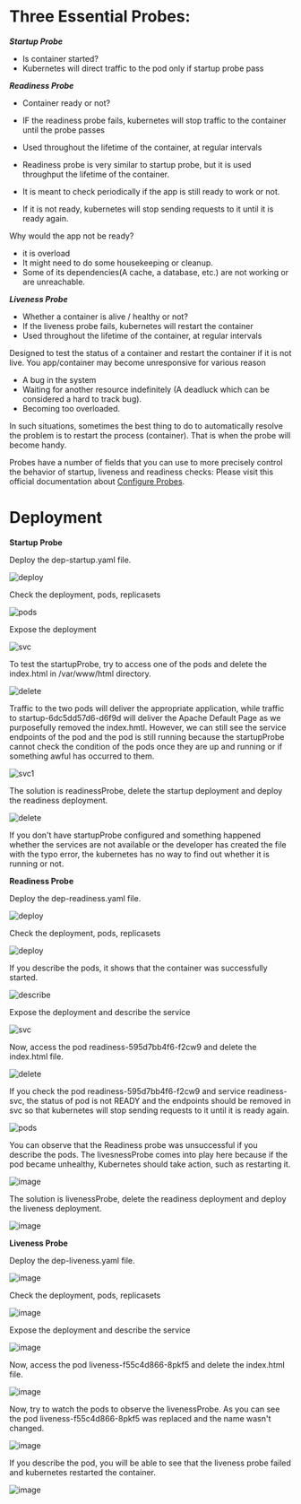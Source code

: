 # **Three Essential Probes:**

***Startup Probe***

- Is container started?
- Kubernetes will direct traffic to the pod only if startup probe pass

***Readiness Probe***

- Container ready or not?
- IF the readiness probe fails, kubernetes will stop traffic to the container until the probe passes
- Used throughout the lifetime of the container, at regular intervals

- Readiness probe is very similar to startup probe, but it is used throughput the lifetime of the container.
- It is meant to check periodically if the app is still ready to work or not.
- If it is not ready, kubernetes will stop sending requests to it until it is ready again.

Why would the app not be ready?

- it is overload
- It might need to do some housekeeping or cleanup.
- Some of its dependencies(A cache, a database, etc.) are not working or are unreachable.

***Liveness Probe***

- Whether a container is alive / healthy or not?
- If the liveness probe fails, kubernetes will restart the container
- Used throughout the lifetime of the container, at regular intervals

Designed to test the status of a container and restart the container if it is not live. You app/container may become unresponsive for various reason

- A bug in the system
- Waiting for another resource indefinitely (A deadluck which can be considered a hard to track bug).
- Becoming too overloaded.

In such situations, sometimes the best thing to do to automatically resolve the problem is to restart the process (container). That is when the probe will become handy.



Probes have a number of fields that you can use to more precisely control the behavior of startup, liveness and readiness checks: 
Please visit this official documentation about [Configure Probes](https://kubernetes.io/docs/tasks/configure-pod-container/configure-liveness-readiness-startup-probes/#configure-probes).


# **Deployment**

**Startup Probe**

Deploy the dep-startup.yaml file.

![deploy](https://github.com/lherbeng/autoheal-blueprint/assets/72662912/cd344b44-ba95-4459-ba7a-dc4cedc5dc5e)

Check the deployment, pods, replicasets

![pods](https://github.com/lherbeng/autoheal-blueprint/assets/72662912/bc5add41-80b3-479e-a287-73cedba620ab)

Expose the deployment

![svc](https://github.com/lherbeng/autoheal-blueprint/assets/72662912/fa42566b-879e-4341-b2e7-92e30f3f9031)

To test the startupProbe, try to access one of the pods and delete the index.html in /var/www/html directory.

![delete](https://github.com/lherbeng/autoheal-blueprint/assets/72662912/d48a779a-24de-43a7-bc10-a05674f09824)

Traffic to the two pods will deliver the appropriate application, while traffic to startup-6dc5dd57d6-d6f9d will deliver the Apache Default Page as we purposefully removed the index.hmtl. However, we can still see the service endpoints of the pod and the pod is still running because the startupProbe cannot check the condition of the pods once they are up and running or if something awful has occurred to them. 

![svc1](https://github.com/lherbeng/autoheal-blueprint/assets/72662912/d160d1f9-a765-45e6-ae09-79b523e00a24)

The solution is readinessProbe, delete the startup deployment and deploy the readiness deployment.

![delete](https://github.com/lherbeng/autoheal-blueprint/assets/72662912/949ac623-725d-4b13-b71b-186f43371659)

If you don't have startupProbe configured and something happened whether the services are not available or the developer has created the file with the typo error, the kubernetes has no way to find out whether it is running or not.

**Readiness Probe**

Deploy the dep-readiness.yaml file.

![deploy](https://github.com/lherbeng/autoheal-blueprint/assets/72662912/15810085-6108-4645-a21f-5605becf2033)

Check the deployment, pods, replicasets

![deploy](https://github.com/lherbeng/autoheal-blueprint/assets/72662912/4871e4f0-f3a4-4015-b5b6-859541ea0463)

If you describe the pods, it shows that the container was successfully started.

![describe](https://github.com/lherbeng/autoheal-blueprint/assets/72662912/3064af00-3774-4cb2-bb66-d42926576079)

Expose the deployment and describe the service

![svc](https://github.com/lherbeng/autoheal-blueprint/assets/72662912/7f23aefc-95d0-4b41-b203-a04e53d18d93)

Now, access the pod readiness-595d7bb4f6-f2cw9 and delete the index.html file.

![delete](https://github.com/lherbeng/autoheal-blueprint/assets/72662912/e91bc3e5-8a60-40b5-ad3f-6b9be51b4d66)

If you check the pod readiness-595d7bb4f6-f2cw9 and service readiness-svc, the status of pod is not READY and the endpoints should be removed in svc so that kubernetes will stop sending requests to it until it is ready again.

![pods](https://github.com/lherbeng/autoheal-blueprint/assets/72662912/3068602c-8ed2-4197-8d41-37948cf902fd)

You can observe that the Readiness probe was unsuccessful if you describe the pods. The livesnessProbe comes into play here because if the pod became unhealthy, Kubernetes should take action, such as restarting it.

![image](https://github.com/lherbeng/autoheal-blueprint/assets/72662912/ef38e9c5-c587-4c22-8cf7-ce7587ecf5f4)

The solution is livenessProbe, delete the readiness deployment and deploy the liveness deployment.

![image](https://github.com/lherbeng/autoheal-blueprint/assets/72662912/848af87b-ff22-4ca0-90be-ac690046c31c)

**Liveness Probe**

Deploy the dep-liveness.yaml file.

![image](https://github.com/lherbeng/autoheal-blueprint/assets/72662912/b90d29be-c01f-4c63-beab-7d390f46502b)

Check the deployment, pods, replicasets

![image](https://github.com/lherbeng/autoheal-blueprint/assets/72662912/4a2be19c-2015-4b6e-bc70-91cfae54db73)

Expose the deployment and describe the service

![image](https://github.com/lherbeng/autoheal-blueprint/assets/72662912/042c081a-9a57-4bcd-a767-bea125259dc7)

Now, access the pod liveness-f55c4d866-8pkf5 and delete the index.html file.

![image](https://github.com/lherbeng/autoheal-blueprint/assets/72662912/2794e2a3-5a49-4554-9ba4-67fad8987072)

Now, try to watch the pods to observe the livenessProbe. As you can see the pod liveness-f55c4d866-8pkf5 was replaced and the name wasn't changed.

![image](https://github.com/lherbeng/autoheal-blueprint/assets/72662912/e2a04ae5-a642-40f3-940f-13f351027be4)

If you describe the pod, you will be able to see that the liveness probe failed and kubernetes restarted the container.

![image](https://github.com/lherbeng/autoheal-blueprint/assets/72662912/70a92a0b-2a7c-4921-85d4-d679ead1eb45)



